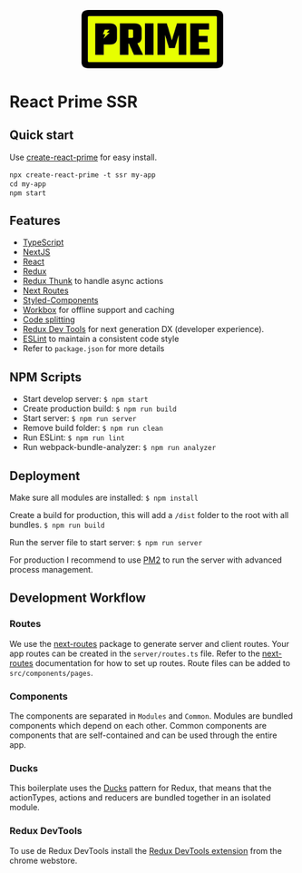 <p align="center">
  <img src="https://github.com/JBostelaar/react-prime/blob/master/src/static/images/prime-logo.png" alt="prime-logo" width="250px" />
</p>

# React Prime SSR

## Quick start
Use [create-react-prime](https://www.npmjs.com/package/create-react-prime) for easy install.
```
npx create-react-prime -t ssr my-app
cd my-app
npm start
```

## Features
* [TypeScript](https://www.typescriptlang.org/)
* [NextJS](https://nextjs.org/)
* [React](https://reactjs.org/)
* [Redux](https://redux.js.org/)
* [Redux Thunk](https://github.com/gaearon/redux-thunk) to handle async actions
* [Next Routes](https://github.com/fridays/next-routes)
* [Styled-Components](https://www.styled-components.com)
* [Workbox](https://developers.google.com/web/tools/workbox/) for offline support and caching
* [Code splitting](https://reactjs.org/docs/code-splitting.html)
* [Redux Dev Tools](https://github.com/gaearon/redux-devtools) for next generation DX (developer experience).
* [ESLint](http://eslint.org) to maintain a consistent code style
* Refer to `package.json` for more details

## NPM Scripts
* Start develop server: `$ npm start`
* Create production build: `$ npm run build`
* Start server: `$ npm run server`
* Remove build folder: `$ npm run clean`
* Run ESLint: `$ npm run lint`
* Run webpack-bundle-analyzer: `$ npm run analyzer`

## Deployment
Make sure all modules are installed:
`$ npm install`

Create a build for production, this will add a `/dist` folder to the root with all bundles.
`$ npm run build`

Run the server file to start server:
`$ npm run server`

For production I recommend to use [PM2](http://pm2.keymetrics.io/) to run the server with advanced process management.

## Development Workflow
### Routes
We use the [next-routes](https://github.com/fridays/next-routes) package to generate server and client routes.
Your app routes can be created in the `server/routes.ts` file. Refer to the [next-routes](https://github.com/fridays/next-routes/blob/master/README.md) documentation for how to set up routes. Route files can be added to `src/components/pages`.

### Components
The components are separated in `Modules` and `Common`. Modules are bundled components which depend on each other. Common components are components that are self-contained and can be used through the entire app.

### Ducks
This boilerplate uses the [Ducks](https://github.com/erikras/ducks-modular-redux) pattern for Redux, that means that the actionTypes, actions and reducers are bundled together in an isolated module.

### Redux DevTools
To use de Redux DevTools install the [Redux DevTools extension](https://chrome.google.com/webstore/detail/redux-devtools/lmhkpmbekcpmknklioeibfkpmmfibljd) from the chrome webstore.

